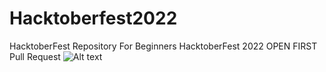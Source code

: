 # Hacktoberfest2022
HacktoberFest Repository For Beginners
HacktoberFest 2022 OPEN FIRST Pull Request
![Alt text](https://blog.tooljet.com/content/images/2022/09/Screenshot-2022-09-27-at-08.03.21.png "Hack")
